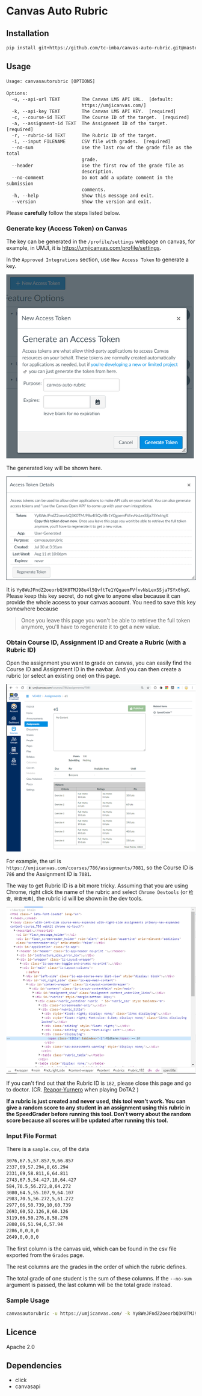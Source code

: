 # Canvas Auto Rubric

## Installation

```bash
pip install git+https://github.com/tc-imba/canvas-auto-rubric.git@master
```


## Usage

```
Usage: canvasautorubric [OPTIONS]

Options:
  -u, --api-url TEXT        The Canvas LMS API URL.  [default:
                            https://umjicanvas.com/]
  -k, --api-key TEXT        The Canvas LMS API KEY.  [required]
  -c, --course-id TEXT      The Course ID of the target.  [required]
  -a, --assignment-id TEXT  The Assignment ID of the target.  [required]
  -r, --rubric-id TEXT      The Rubric ID of the target.
  -i, --input FILENAME      CSV file with grades.  [required]
  --no-sum                  Use the last row of the grade file as the total
                            grade.
  --header                  Use the first row of the grade file as
                            description.
  --no-comment              Do not add a update comment in the submission
                            comments.
  -h, --help                Show this message and exit.
  --version                 Show the version and exit.
```

Please **carefully** follow the steps listed below.

### Generate key (Access Token) on Canvas

The key can be generated in the `/profile/settings` webpage on canvas, for example, in UMJI, it is <a href="https://umjicanvas.com/profile/settings" target="_blank">https://umjicanvas.com/profile/settings</a>.

In the `Approved Integrations` section, use `New Access Token` to generate a key.

![Generate Access Token](docs/generate_access_token.png)

The generated key will be shown here.

![Access Token](docs/access_token.png)

It is `Yy8WeJFndZ2oeorbQ3K0TMJ98u4l5QvftTe1YQgaemFVfxvNsLexSSja7SYx6hgX`. Please keep this key secret, do not give to anyone else because it can provide the whole access to your canvas account. You need to save this key somewhere because

> Once you leave this page you won't be able to retrieve the full token anymore, you'll have to regenerate it to get a new value.

### Obtain Course ID, Assignment ID and Create a Rubric (with a Rubric ID)

Open the assignment you want to grade on canvas, you can easily find the Course ID and Assignment ID in the navbar. And you can then create a rubric (or select an existing one) on this page.

![Rubric](docs/rubric.png)

For example, the url is `https://umjicanvas.com/courses/786/assignments/7081`, so the Course ID is `786` and the Assignment ID is `7081`.

The way to get Rubric ID is a bit more tricky. Assuming that you are using Chrome, right click the name of the rubric and select `Chrome Devtools` (or `检查`, `审查元素`), the rubric id will be shown in the dev tools.

![Rubric ID](docs/rubric_id.png)

If you can't find out that the Rubric ID is `182`, please close this page and go to doctor. (CR. [Reapor-Yurnero](https://github.com/Reapor-Yurnero) when playing DoTA2
)

**If a rubric is just created and never used, this tool won't work. You can give a random score to any student in an assignment using this rubric in the SpeedGrader before running this tool. Don't worry about the random score because all scores will be updated after running this tool.**

### Input File Format

There is a `sample.csv`, of the data
```bash
3076,67.5,57.857,9,66.857
2337,69,57.294,8,65.294
2331,69,58.811,6,64.811
2743,67.5,54.427,10,64.427
584,70.5,56.272,8,64.272
3080,64.5,55.107,9,64.107
2983,70.5,56.272,5,61.272
2977,66,50.739,10,60.739
2693,60,52.126,8,60.126
3119,66,50.276,8,58.276
2808,66,51.94,6,57.94
2286,0,0,0,0
2649,0,0,0,0
```

The first column is the canvas uid, which can be found in the csv file exported from the `Grades` page.

The rest columns are the grades in the order of which the rubric defines.

The total grade of one student is the sum of these columns. If the `--no-sum` argument is passed, the last column will be the total grade instead.

### Sample Usage

```bash
canvasautorubric -u https://umjicanvas.com/ -k Yy8WeJFndZ2oeorbQ3K0TMJ98u4l5QvftTe1YQgaemFVfxvNsLexSSja7SYx6hgX -c 786 -a 7081 -r 182 -i sample.csv
```

## Licence

Apache 2.0

## Dependencies

+ click
+ canvasapi
